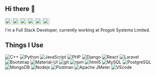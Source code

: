 ## Hi there 👋
<p>
<a href="https://discord.gg/WBPbu4fFWZ">
  <img align="left" alt="Rahul's Discord" width="22px" src="https://raw.githubusercontent.com/peterthehan/peterthehan/master/assets/discord.svg" />
</a>
<a href="https://twitter.com/aninda_sarker">
  <img align="left" alt="Aninda Sarker | Twitter" width="22px" src="https://raw.githubusercontent.com/peterthehan/peterthehan/master/assets/twitter.svg" />
</a>
<a href="https://www.linkedin.com/in/aninda-sarker-9670b2171/">
  <img align="left" alt="Rahul's Linkedin" width="22px" src="https://raw.githubusercontent.com/peterthehan/peterthehan/master/assets/linkedin.svg" />
</a>
<a href="https://stackoverflow.com/users/7344409/aninda-sarker">
  <img align="left" alt="Rahul's Stack Overflow" width="22px" src="https://upload.wikimedia.org/wikipedia/commons/thumb/e/ef/Stack_Overflow_icon.svg/768px-Stack_Overflow_icon.svg.png" />
</a>
<a href="https://www.instagram.com/_rahul_aninda_/">
  <img align="left" alt="Rahul's Instagram" width="22px" src="https://raw.githubusercontent.com/Raymo111/Raymo111/master/socials/instagram.svg" />
</a>
<a href="https://open.spotify.com/user/qdpahq0ic3gsa9hwpt1pymj17?si=bxqUL29LRQW-60F6ZmhJxQ">
  <img align="left" alt="Rahul's Spotify" width="22px" src="https://i0.wp.com/traffic-chic.com/wp-content/uploads/2020/05/spotify-download-logo-30.png?ssl=1" />
</a>
</p>
<br />
<p></p>
<p>
I'm a Full Stack Developer, currently working at Progoti Systems Limited. 
</p>

## Things I Use
<p>
  <img alt="C++" src="https://img.shields.io/badge/C++-blue.svg?style=flat&logo=c%2B%2B" />
  <img alt="Python" src="https://img.shields.io/badge/-Python-13aa52?style=flat-square&logo=python&logoColor=white" />
  <img alt="JavaScript" src="https://img.shields.io/badge/-Js-F7DF1E?style=flat-square&logo=javascript&logoColor=black" />
  <img alt="PHP" src="https://img.shields.io/badge/Php-777BB4.svg?style=flat&logo=Php&logoColor=black" />
  <img alt="Django" src="https://img.shields.io/badge/-Django-092E20?style=flat-square&logo=django&logoColor=white" />
  <img alt="React" src="https://img.shields.io/badge/-React-45b8d8?style=flat-square&logo=react&logoColor=black" />
  <img alt="Laravel" src="https://img.shields.io/badge/-Laravel-FF2D20?style=flat-square&logo=Laravel&logoColor=white" />
  <img alt="Bootstrap" src="https://img.shields.io/badge/-Bootstrap-7952B3?style=flat-square&logo=bootstrap&logoColor=white" />
  <img alt="Material-UI" src="https://img.shields.io/badge/-MaterialUI-0081CB?style=flat-square&logo=material-ui&logoColor=white" />
  <img alt="git" src="https://img.shields.io/badge/-Git-F05032?style=flat-square&logo=git&logoColor=white" />
  <img alt="npm" src="https://img.shields.io/badge/-NPM-CB3837?style=flat-square&logo=npm&logoColor=white" />
  <img alt="html5" src="https://img.shields.io/badge/-HTML5-E34F26?style=flat-square&logo=html5&logoColor=white" />
  <img alt="MySQL" src="https://img.shields.io/badge/-MySQL-4479A1?style=flat-square&logo=mysql&logoColor=white" />
  <img alt="PostgreSQL" src="https://img.shields.io/badge/-PostgreSQL-336791?style=flat-square&logo=postgresql&logoColor=white" />
  <img alt="MongoDB" src="https://img.shields.io/badge/MongoDB-4EA94B?style=flat-square&logo=mongodb&logoColor=white" />
  <img alt="Nodejs" src="https://img.shields.io/badge/-Nodejs-43853d?style=flat-square&logo=Node.js&logoColor=white" />
  <img alt="Postman" src="https://img.shields.io/badge/-Postman-FF6C37?style=flat-square&logo=postman&logoColor=white" />
  <img alt="Apache JMeter" src="https://img.shields.io/badge/-jmeter-D22128?style=flat-square&logo=apache-jmeter&logoColor=white" />
  <img alt="VScode" src="https://img.shields.io/badge/-Vscode-007ACC?style=flat-square&logo=visual-studio-code&logoColor=white" />
</p>
